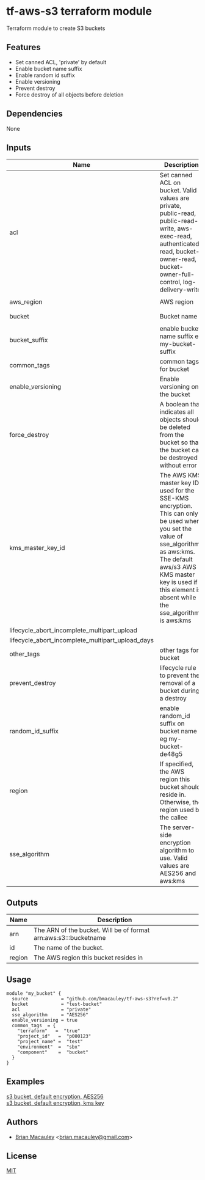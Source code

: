 # tf-aws-s3 terraform module

Terraform module to create S3 buckets

## Features
* Set canned ACL, 'private' by default
* Enable bucket name suffix
* Enable random id suffix
* Enable versioning
* Prevent destroy
* Force destroy of all objects before deletion


## Dependencies
None



## Inputs
| Name | Description | Type | Default | Required |
|------|-------------|:----:|:-----:|:-----:|
| acl | Set canned ACL on bucket. Valid values are private, public-read, public-read-write, aws-exec-read, authenticated-read, bucket-owner-read, bucket-owner-full-control, log-delivery-write | string | `private` | no |
| aws_region | AWS region | string | `eu-west-1` | no |
| bucket | Bucket name | string | `my-s3-bucket` | no |
| bucket_suffix | enable bucket name suffix eg my-bucket-suffix | string | `suffix` | no |
| common_tags | common tags for bucket | map | `<map>` | no |
| enable_versioning | Enable versioning on the bucket | string | `false` | no |
| force_destroy | A boolean that indicates all objects should be deleted from the bucket so that the bucket can be destroyed without error | string | `false` | no |
| kms_master_key_id | The AWS KMS master key ID used for the SSE-KMS encryption. This can only be used when you set the value of sse_algorithm as aws:kms. The default aws/s3 AWS KMS master key is used if this element is absent while the sse_algorithm is aws:kms | string | `` | no |
| lifecycle_abort_incomplete_multipart_upload |  | string | `true` | no |
| lifecycle_abort_incomplete_multipart_upload_days |  | string | `7` | no |
| other_tags | other tags for bucket | map | `<map>` | no |
| prevent_destroy | lifecycle rule to prevent the removal of a bucket during a destroy | string | `false` | no |
| random_id_suffix | enable random_id suffix on bucket name eg my-bucket-de48g5 | string | `true` | no |
| region | If specified, the AWS region this bucket should reside in. Otherwise, the region used by the callee | string | `eu-west-1` | no |
| sse_algorithm | The server-side encryption algorithm to use. Valid values are AES256 and aws:kms | string | `AES256` | no |


## Outputs
| Name | Description |
|------|-------------|
| arn | The ARN of the bucket. Will be of format arn:aws:s3:::bucketname |
| id | The name of the bucket. |
| region | The AWS region this bucket resides in |


## Usage
```
module "my_bucket" {
  source            = "github.com/bmacauley/tf-aws-s3?ref=v0.2"
  bucket            = "test-bucket"
  acl               = "private"
  sse_algorithm     = "AES256"
  enable_versioning = true
  common_tags  = {
    "terraform"   =  "true"
    "project_id"   =  "p000123"
    "project_name" =  "test"
    "environment"  =  "sbx"
    "component"    =  "bucket"
  }
}
```


## Examples
[s3 bucket, default encryption, AES256](/examples/s3_bucket_default_encryption)  
[s3 bucket, default encryption, kms key](/examples/s3_bucket_kms_encryption)  



## Authors
* [Brian Macauley](https://github.com/bmacauley) &lt;brian.macauley@gmail.com&gt;

## License
[MIT](/LICENSE)
